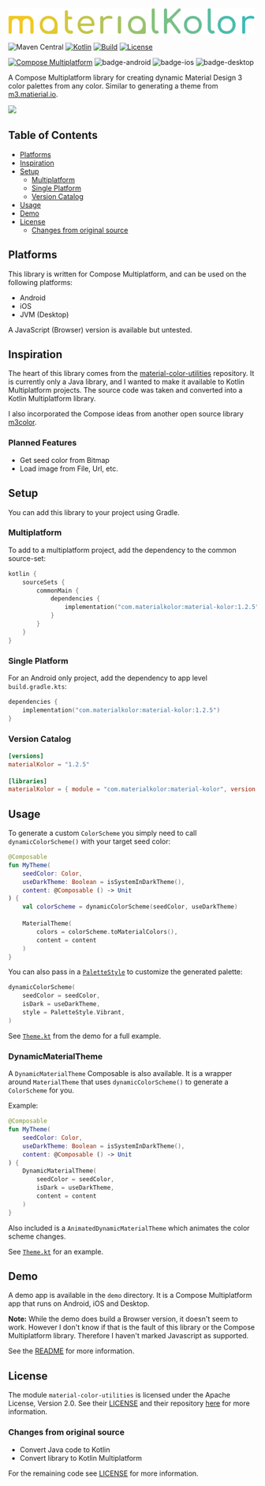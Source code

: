 <img width="500px" src="art/materialkolor-logo.png" alt="logo"/>
<br />

![Maven Central](https://img.shields.io/maven-central/v/com.materialkolor/material-kolor)
[![Kotlin](https://img.shields.io/badge/kotlin-v1.9.10-blue.svg?logo=kotlin)](http://kotlinlang.org)
[![Build](https://github.com/jordond/materialkolor/actions/workflows/ci.yml/badge.svg)](https://github.com/jordond/materialkolor/actions/workflows/ci.yml)
[![License](https://img.shields.io/github/license/jordond/MaterialKolor)](https://opensource.org/license/mit/)

[![Compose Multiplatform](https://img.shields.io/badge/Compose%20Multiplatform-v1.5.1-blue)](https://github.com/JetBrains/compose-multiplatform)
![badge-android](http://img.shields.io/badge/platform-android-6EDB8D.svg?style=flat)
![badge-ios](http://img.shields.io/badge/platform-ios-CDCDCD.svg?style=flat)
![badge-desktop](http://img.shields.io/badge/platform-desktop-DB413D.svg?style=flat)

A Compose Multiplatform library for creating dynamic Material Design 3 color palettes from any
color. Similar to generating a theme
from [m3.matierial.io](https://m3.material.io/theme-builder#/custom).

<img width="300px" src="art/ios-demo.gif" />

## Table of Contents

- [Platforms](#platforms)
- [Inspiration](#inspiration)
- [Setup](#setup)
    - [Multiplatform](#multiplatform)
    - [Single Platform](#single-platform)
    - [Version Catalog](#version-catalog)
- [Usage](#usage)
- [Demo](#demo)
- [License](#license)
    - [Changes from original source](#changes-from-original-source)

## Platforms

This library is written for Compose Multiplatform, and can be used on the following platforms:

- Android
- iOS
- JVM (Desktop)

A JavaScript (Browser) version is available but untested.

## Inspiration

The heart of this library comes from
the [material-color-utilities](https://github.com/material-foundation/material-color-utilities)
repository. It is currently
only a Java library, and I wanted to make it available to Kotlin Multiplatform projects. The source
code was taken and converted into a Kotlin Multiplatform library.

I also incorporated the Compose ideas from another open source
library [m3color](https://github.com/Kyant0/m3color).

### Planned Features

- Get seed color from Bitmap
- Load image from File, Url, etc.

## Setup

You can add this library to your project using Gradle.

### Multiplatform

To add to a multiplatform project, add the dependency to the common source-set:

```kotlin
kotlin {
    sourceSets {
        commonMain {
            dependencies {
                implementation("com.materialkolor:material-kolor:1.2.5")
            }
        }
    }
}
```

### Single Platform

For an Android only project, add the dependency to app level `build.gradle.kts`:

```kotlin
dependencies {
    implementation("com.materialkolor:material-kolor:1.2.5")
}
```

### Version Catalog

```toml
[versions]
materialKolor = "1.2.5"

[libraries]
materialKolor = { module = "com.materialkolor:material-kolor", version.ref = "materialKolor" }
```

## Usage

To generate a custom `ColorScheme` you simply need to call `dynamicColorScheme()` with your target
seed color:

```kotlin
@Composable
fun MyTheme(
    seedColor: Color,
    useDarkTheme: Boolean = isSystemInDarkTheme(),
    content: @Composable () -> Unit
) {
    val colorScheme = dynamicColorScheme(seedColor, useDarkTheme)

    MaterialTheme(
        colors = colorScheme.toMaterialColors(),
        content = content
    )
}
```

You can also pass in
a [`PaletteStyle`](material-kolor/src/commonMain/kotlin/com/materialkolor/PaletteStyle.kt) to
customize the generated palette:

```kotlin
dynamicColorScheme(
    seedColor = seedColor,
    isDark = useDarkTheme,
    style = PaletteStyle.Vibrant,
)
```

See [`Theme.kt`](demo/composeApp/src/commonMain/kotlin/com/materialkolor/demo/theme/Theme.kt) from
the demo
for a full example.

### DynamicMaterialTheme

A `DynamicMaterialTheme` Composable is also available. It is a wrapper around `MaterialTheme` that
uses `dynamicColorScheme()` to generate a `ColorScheme` for you.

Example:

```kotlin
@Composable
fun MyTheme(
    seedColor: Color,
    useDarkTheme: Boolean = isSystemInDarkTheme(),
    content: @Composable () -> Unit
) {
    DynamicMaterialTheme(
        seedColor = seedColor,
        isDark = useDarkTheme,
        content = content
    )
}
```

Also included is a `AnimatedDynamicMaterialTheme` which animates the color scheme changes.

See [`Theme.kt`](demo/composeApp/src/commonMain/kotlin/com/materialkolor/demo/theme/Theme.kt) for an
example.

## Demo

A demo app is available in the `demo` directory. It is a Compose Multiplatform app that runs on
Android, iOS and Desktop.

**Note:** While the demo does build a Browser version, it doesn't seem to work. However I don't know
if that is the fault of this library or the Compose Multiplatform library. Therefore I haven't
marked Javascript as supported.

See the [README](demo/README.md) for more information.

## License

The module `material-color-utilities` is licensed under the Apache License, Version 2.0. See
their [LICENSE](material-color-utilities/src/commonMain/kotlin/com/materialkolor/LICENSE) and their
repository [here](https://github.com/material-foundation/material-color-utilities) for more
information.

### Changes from original source

- Convert Java code to Kotlin
- Convert library to Kotlin Multiplatform

For the remaining code see [LICENSE](LICENSE) for more information.
